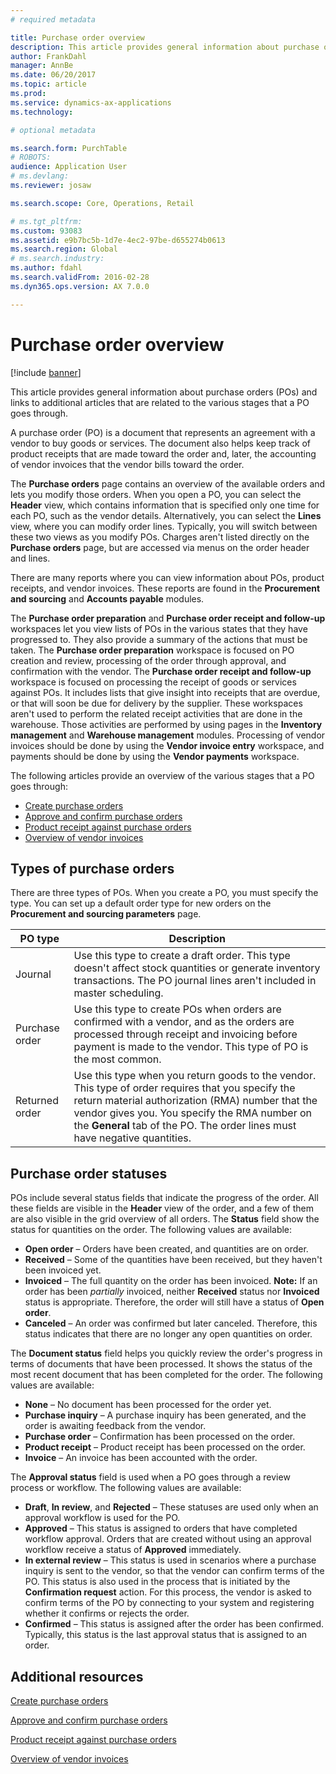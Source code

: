 ```yaml
---
# required metadata

title: Purchase order overview
description: This article provides general information about purchase orders (POs) and links to additional articles that are related to the various stages that a PO goes through.
author: FrankDahl
manager: AnnBe
ms.date: 06/20/2017
ms.topic: article
ms.prod: 
ms.service: dynamics-ax-applications
ms.technology: 

# optional metadata

ms.search.form: PurchTable
# ROBOTS: 
audience: Application User
# ms.devlang: 
ms.reviewer: josaw

ms.search.scope: Core, Operations, Retail

# ms.tgt_pltfrm: 
ms.custom: 93083
ms.assetid: e9b7bc5b-1d7e-4ec2-97be-d655274b0613
ms.search.region: Global
# ms.search.industry: 
ms.author: fdahl
ms.search.validFrom: 2016-02-28
ms.dyn365.ops.version: AX 7.0.0

---
```


# Purchase order overview

[!include [banner](../includes/banner.md)]

This article provides general information about purchase orders (POs) and links to additional articles that are related to the various stages that a PO goes through.

A purchase order (PO) is a document that represents an agreement with a vendor to buy goods or services. The document also helps keep track of product receipts that are made toward the order and, later, the accounting of vendor invoices that the vendor bills toward the order.  

The **Purchase orders** page contains an overview of the available orders and lets you modify those orders. When you open a PO, you can select the **Header** view, which contains information that is specified only one time for each PO, such as the vendor details. Alternatively, you can select the **Lines** view, where you can modify order lines. Typically, you will switch between these two views as you modify POs. Charges aren't listed directly on the **Purchase orders** page, but are accessed via menus on the order header and lines.  

There are many reports where you can view information about POs, product receipts, and vendor invoices. These reports are found in the **Procurement and sourcing** and **Accounts payable** modules.  

The **Purchase order preparation** and **Purchase order receipt and follow-up** workspaces let you view lists of POs in the various states that they have progressed to. They also provide a summary of the actions that must be taken. The **Purchase order preparation** workspace is focused on PO creation and review, processing of the order through approval, and confirmation with the vendor. The **Purchase order receipt and follow-up** workspace is focused on processing the receipt of goods or services against POs. It includes lists that give insight into receipts that are overdue, or that will soon be due for delivery by the supplier. These workspaces aren't used to perform the related receipt activities that are done in the warehouse. Those activities are performed by using pages in the **Inventory management** and **Warehouse management** modules. Processing of vendor invoices should be done by using the **Vendor invoice entry** workspace, and payments should be done by using the **Vendor payments** workspace.  

The following articles provide an overview of the various stages that a PO goes through:

-   [Create purchase orders](purchase-order-creation.md)
-   [Approve and confirm purchase orders](purchase-order-approval-confirmation.md)
-   [Product receipt against purchase orders](product-receipt-against-purchase-orders.md)
-   [Overview of vendor invoices](../../financials/accounts-payable/vendor-invoices-overview.md)

## Types of purchase orders
There are three types of POs. When you create a PO, you must specify the type. You can set up a default order type for new orders on the **Procurement and sourcing parameters** page.

| PO type        | Description                                                                                                                                                                                                                                                                           |
|----------------|---------------------------------------------------------------------------------------------------------------------------------------------------------------------------------------------------------------------------------------------------------------------------------------|
| Journal        | Use this type to create a draft order. This type doesn't affect stock quantities or generate inventory transactions. The PO journal lines aren't included in master scheduling.                                                                                                       |
| Purchase order | Use this type to create POs when orders are confirmed with a vendor, and as the orders are processed through receipt and invoicing before payment is made to the vendor. This type of PO is the most common.                                                                          |
| Returned order | Use this type when you return goods to the vendor. This type of order requires that you specify the return material authorization (RMA) number that the vendor gives you. You specify the RMA number on the **General** tab of the PO. The order lines must have negative quantities. |

## Purchase order statuses
POs include several status fields that indicate the progress of the order. All these fields are visible in the **Header** view of the order, and a few of them are also visible in the grid overview of all orders. The **Status** field show the status for quantities on the order. The following values are available:

-   **Open order** – Orders have been created, and quantities are on order.
-   **Received** – Some of the quantities have been received, but they haven't been invoiced yet.
-   **Invoiced** – The full quantity on the order has been invoiced. **Note:** If an order has been *partially* invoiced, neither **Received** status nor **Invoiced** status is appropriate. Therefore, the order will still have a status of **Open order**.
-   **Canceled** – An order was confirmed but later canceled. Therefore, this status indicates that there are no longer any open quantities on order.

The **Document status** field helps you quickly review the order's progress in terms of documents that have been processed. It shows the status of the most recent document that has been completed for the order. The following values are available:

-   **None** – No document has been processed for the order yet.
-   **Purchase inquiry** – A purchase inquiry has been generated, and the order is awaiting feedback from the vendor.
-   **Purchase order** – Confirmation has been processed on the order.
-   **Product receipt** – Product receipt has been processed on the order.
-   **Invoice** – An invoice has been accounted with the order.

The **Approval status** field is used when a PO goes through a review process or workflow. The following values are available:

-   **Draft**, **In review**, and **Rejected** – These statuses are used only when an approval workflow is used for the PO.
-   **Approved** – This status is assigned to orders that have completed workflow approval. Orders that are created without using an approval workflow receive a status of **Approved** immediately.
-   **In external review** – This status is used in scenarios where a purchase inquiry is sent to the vendor, so that the vendor can confirm terms of the PO. This status is also used in the process that is initiated by the **Confirmation request** action. For this process, the vendor is asked to confirm terms of the PO by connecting to your system and registering whether it confirms or rejects the order.
-   **Confirmed** – This status is assigned after the order has been confirmed. Typically, this status is the last approval status that is assigned to an order.


Additional resources
--------

[Create purchase orders](purchase-order-creation.md)

[Approve and confirm purchase orders](purchase-order-approval-confirmation.md)

[Product receipt against purchase orders](product-receipt-against-purchase-orders.md)

[Overview of vendor invoices](../../financials/accounts-payable/vendor-invoices-overview.md)



